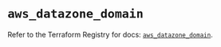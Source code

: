 # `aws_datazone_domain`

Refer to the Terraform Registry for docs: [`aws_datazone_domain`](https://registry.terraform.io/providers/hashicorp/aws/6.2.0/docs/resources/datazone_domain).
